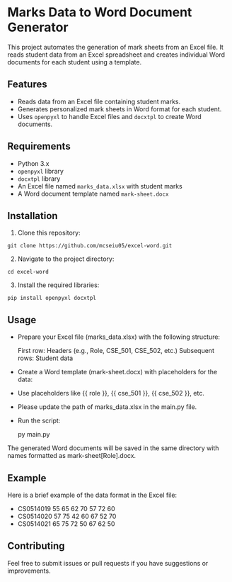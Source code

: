 # Marks Data to Word Document Generator

This project automates the generation of mark sheets from an Excel file. It reads student data from an Excel spreadsheet and creates individual Word documents for each student using a template.

## Features

- Reads data from an Excel file containing student marks.
- Generates personalized mark sheets in Word format for each student.
- Uses `openpyxl` to handle Excel files and `docxtpl` to create Word documents.

## Requirements

- Python 3.x
- `openpyxl` library
- `docxtpl` library
- An Excel file named `marks_data.xlsx` with student marks
- A Word document template named `mark-sheet.docx`

## Installation

1. Clone this repository:

`git clone https://github.com/mcseiu05/excel-word.git`
   

2. Navigate to the project directory:

`cd excel-word`


3. Install the required libraries:

`pip install openpyxl docxtpl`


## Usage

- Prepare your Excel file (marks_data.xlsx) with the following structure:

   First row: Headers (e.g., Role, CSE_501, CSE_502, etc.)
   Subsequent rows: Student data

- Create a Word template (mark-sheet.docx) with placeholders for the data:

- Use placeholders like {{ role }}, {{ cse_501 }}, {{ cse_502 }}, etc.
- Please update the path of marks_data.xlsx in the main.py file.


- Run the script:

   py main.py

The generated Word documents will be saved in the same directory with names formatted as mark-sheet[Role].docx.


## Example

Here is a brief example of the data format in the Excel file:

- CS0514019 55 65 62 70 57 72 60
- CS0514020 57 75 42 60 67 52 70
- CS0514021 65 75 72 50 67 62 50


## Contributing

Feel free to submit issues or pull requests if you have suggestions or improvements.
